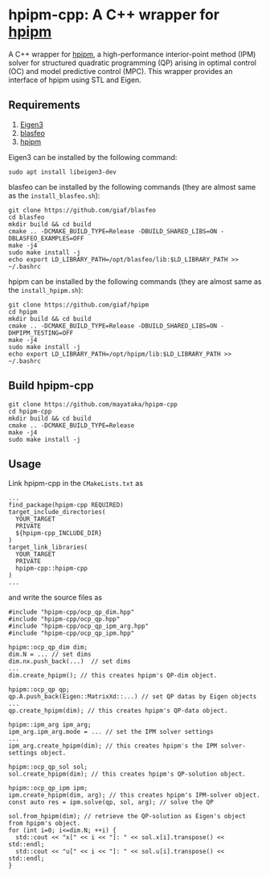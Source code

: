 # hpipm-cpp: A C++ wrapper for [hpipm](https://github.com/giaf/hpipm)

A C++ wrapper for [hpipm](https://github.com/giaf/hpipm), a high-performance interior-point method (IPM) solver for structured quadratic programming (QP) arising in optimal control (OC) and model predictive control (MPC).
This wrapper provides an interface of hpipm using STL and Eigen. 

## Requirements
1. [Eigen3](https://eigen.tuxfamily.org/index.php?title=Main_Page)
2. [blasfeo](https://github.com/giaf/blasfeo)
3. [hpipm](https://github.com/giaf/hpipm)


Eigen3 can be installed by the following command:
```
sudo apt install libeigen3-dev
```


blasfeo can be installed by the following commands (they are almost same as the `install_blasfeo.sh`):
```
git clone https://github.com/giaf/blasfeo
cd blasfeo 
mkdir build && cd build
cmake .. -DCMAKE_BUILD_TYPE=Release -DBUILD_SHARED_LIBS=ON -DBLASFEO_EXAMPLES=OFF 
make -j4
sudo make install -j
echo export LD_LIBRARY_PATH=/opt/blasfeo/lib:$LD_LIBRARY_PATH >> ~/.bashrc
```


hpipm can be installed by the following commands (they are almost same as the `install_hpipm.sh`):
```
git clone https://github.com/giaf/hpipm
cd hpipm
mkdir build && cd build
cmake .. -DCMAKE_BUILD_TYPE=Release -DBUILD_SHARED_LIBS=ON -DHPIPM_TESTING=OFF
make -j4
sudo make install -j
echo export LD_LIBRARY_PATH=/opt/hpipm/lib:$LD_LIBRARY_PATH >> ~/.bashrc
```

## Build hpipm-cpp
```
git clone https://github.com/mayataka/hpipm-cpp
cd hpipm-cpp
mkdir build && cd build
cmake .. -DCMAKE_BUILD_TYPE=Release 
make -j4
sudo make install -j
```

## Usage
Link hpipm-cpp in the `CMakeLists.txt` as
```
...
find_package(hpipm-cpp REQUIRED)
target_include_directories(
  YOUR_TARGET
  PRIVATE
  ${hpipm-cpp_INCLUDE_DIR}
)
target_link_libraries(
  YOUR_TARGET
  PRIVATE
  hpipm-cpp::hpipm-cpp
)
...
```
and write the source files as 
```
#include "hpipm-cpp/ocp_qp_dim.hpp"
#include "hpipm-cpp/ocp_qp.hpp"
#include "hpipm-cpp/ocp_qp_ipm_arg.hpp"
#include "hpipm-cpp/ocp_qp_ipm.hpp"

hpipm::ocp_qp_dim dim;
dim.N = ... // set dims
dim.nx.push_back(...)  // set dims
... 
dim.create_hpipm(); // this creates hpipm's QP-dim object.

hpipm::ocp_qp qp; 
qp.A.push_back(Eigen::MatrixXd::...) // set QP datas by Eigen objects
... 
qp.create_hpipm(dim); // this creates hpipm's QP-data object.

hpipm::ipm_arg ipm_arg; 
ipm_arg.ipm_arg.mode = ... // set the IPM solver settings
... 
ipm_arg.create_hpipm(dim); // this creates hpipm's the IPM solver-settings object.

hpipm::ocp_qp_sol sol;
sol.create_hpipm(dim); // this creates hpipm's QP-solution object.

hpipm::ocp_qp_ipm ipm;
ipm.create_hpipm(dim, arg); // this creates hpipm's IPM-solver object.
const auto res = ipm.solve(qp, sol, arg); // solve the QP

sol.from_hpipm(dim); // retrieve the QP-solution as Eigen's object from hpipm's object.
for (int i=0; i<=dim.N; ++i) {
  std::cout << "x[" << i << "]: " << sol.x[i].transpose() << std::endl;  
  std::cout << "u[" << i << "]: " << sol.u[i].transpose() << std::endl;
}
```